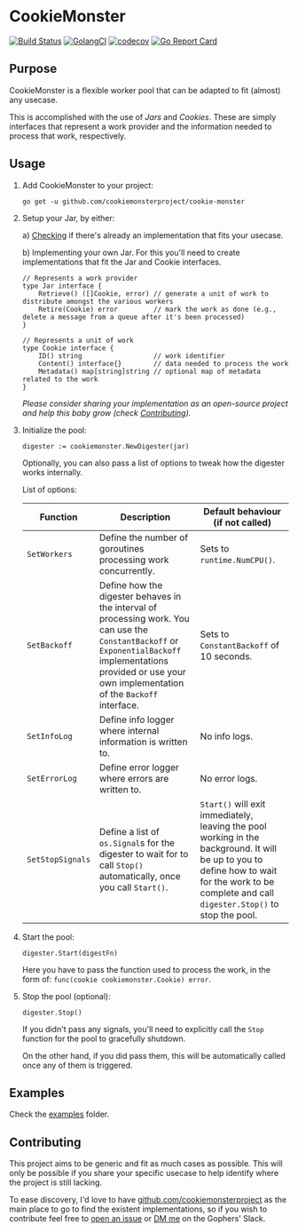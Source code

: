 # CookieMonster

[![Build Status](https://travis-ci.org/cookiemonsterproject/cookie-monster.svg?branch=master)](https://travis-ci.org/cookiemonsterproject/cookie-monster)
[![GolangCI](https://golangci.com/badges/github.com/cookiemonsterproject/cookie-monster.svg)](https://golangci.com/r/github.com/cookiemonsterproject/cookie-monster)
[![codecov](https://codecov.io/gh/cookiemonsterproject/cookie-monster/branch/master/graph/badge.svg)](https://codecov.io/gh/cookiemonsterproject/cookie-monster)
[![Go Report Card](https://goreportcard.com/badge/github.com/cookiemonsterproject/cookie-monster)](https://goreportcard.com/report/github.com/cookiemonsterproject/cookie-monster)

## Purpose

CookieMonster is a flexible worker pool that can be adapted to fit (almost) any usecase.

This is accomplished with the use of _Jars_ and _Cookies_. These are simply interfaces that represent a work provider
and the information needed to process that work, respectively.

## Usage

1. Add CookieMonster to your project:

   `go get -u github.com/cookiemonsterproject/cookie-monster`

2. Setup your Jar, by either:

   a) [Checking](https://github.com/cookiemonsterproject) if there's already an implementation that fits your usecase.

   b) Implementing your own Jar. For this you'll need to create implementations that fit the Jar and Cookie interfaces.

    ```golang
    // Represents a work provider
    type Jar interface {
        Retrieve() ([]Cookie, error) // generate a unit of work to distribute amongst the various workers
        Retire(Cookie) error         // mark the work as done (e.g., delete a message from a queue after it's been processed)
    }

    // Represents a unit of work
    type Cookie interface {
        ID() string                  // work identifier
        Content() interface{}        // data needed to process the work
        Metadata() map[string]string // optional map of metadata related to the work
    }
    ```

   _Please consider sharing your implementation as an open-source project and help this baby grow
   (check [Contributing](#contributing))._

3. Initialize the pool:

    ```golang
    digester := cookiemonster.NewDigester(jar)
    ```

    Optionally, you can also pass a list of options to tweak how the digester works internally.

    List of options:

    Function | Description | Default behaviour (if not called)
    --- | --- | ---
    `SetWorkers` | Define the number of goroutines processing work concurrently. | Sets to `runtime.NumCPU()`.
    `SetBackoff` | Define how the digester behaves in the interval of processing work. You can use the `ConstantBackoff` or `ExponentialBackoff` implementations provided or use your own implementation of the `Backoff` interface. | Sets to `ConstantBackoff` of 10 seconds.
    `SetInfoLog` | Define info logger where internal information is written to. | No info logs.
    `SetErrorLog` | Define error logger where errors are written to. | No error logs.
    `SetStopSignals` | Define a list of `os.Signal`s for the digester to wait for to call `Stop()` automatically, once you call `Start()`. | `Start()` will exit immediately, leaving the pool working in the background. It will be up to you to define how to wait for the work to be complete and call `digester.Stop()` to stop the pool.

4. Start the pool:

    ```golang
    digester.Start(digestFn)
    ```

    Here you have to pass the function used to process the work, in the form of: `func(cookie cookiemonster.Cookie) error`.

5. Stop the pool (optional):

    ```golang
    digester.Stop()
    ```

   If you didn't pass any signals, you'll need to explicitly call the `Stop` function for the pool to gracefully shutdown.

   On the other hand, if you did pass them, this will be automatically called once any of them is triggered.

## Examples

Check the [examples](https://github.com/cookiemonsterproject/cookie-monster/tree/master/examples) folder.

## Contributing

This project aims to be generic and fit as much cases as possible. This will only be possible if you share your
specific usecase to help identify where the project is still lacking.

To ease discovery, I'd love to have [github.com/cookiemonsterproject](https://github.com/cookiemonsterproject) as the main place to go to
find the existent implementations, so if you wish to contribute feel free to [open an issue](https://github.com/cookiemonsterproject/cookie-monster/issues/new) or
[DM me](https://gophers.slack.com/team/U6FQ0K82K) on the Gophers' Slack.
